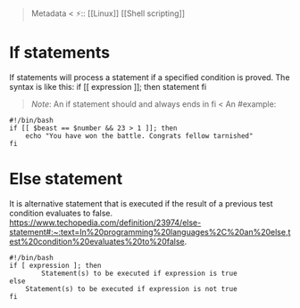 > Metadata <
⚡:: [[Linux]]  [[Shell scripting]]
# If statements
If statements will process a statement if a specified condition is proved. The syntax is like this:
if [[ expression ]]; then
    statement
fi 
> _Note_: An if statement should and always ends in fi <
An #example: 
```
#!/bin/bash
if [[ $beast == $number && 23 > 1 ]]; then
    echo "You have won the battle. Congrats fellow tarnished"
fi
```
# Else statement
It is alternative statement that is executed if the result of a previous test condition evaluates to false.
https://www.techopedia.com/definition/23974/else-statement#:~:text=In%20programming%20languages%2C%20an%20else,test%20condition%20evaluates%20to%20false.
```
#!/bin/bash
if [ expression ]; then
        Statement(s) to be executed if expression is true
else
    Statement(s) to be executed if expression is not true
fi

```
